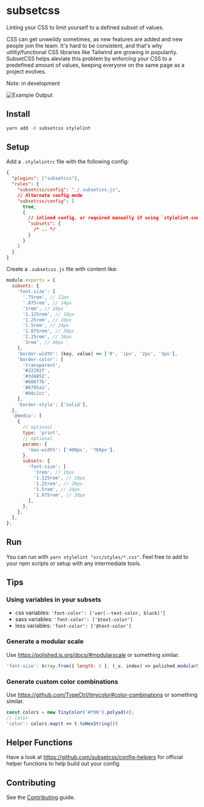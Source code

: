 # subsetcss

Linting your CSS to limit yourself to a defined subset of values.

CSS can get unweildy sometimes, as new features are added and new people join the team. It's hard to be consistent,
and that's why utility/functional CSS libraries like Tailwind are growing in popularity. SubsetCSS helps aleviate this problem by enforcing your CSS to a predefined amount of values, keeping everyone on the same page as a project evolves.

Note: in development

![Example Output](./example.png 'Example')

## Install

```sh
yarn add -D subsetcss stylelint
```

## Setup

Add a `.stylelintrc` file with the following config:

```json
{
  "plugins": ["subsetcss"],
  "rules": {
    "subsetcss/config": "./.subsetcss.js",
    // Alternate config mode
    "subsetcss/config": [
      true,
      {
        // inlined config, or required manually if using `stylelint.config.js` file.
        "subsets": {
          /* .. */
        }
      }
    ]
  }
}
```

Create a `.subsetcss.js` file with content like:

```js
module.exports = {
  subsets: {
    'font-size': [
      '.75rem', // 12px
      '.875rem', // 14px
      '1rem', // 16px
      '1.125rem', // 18px
      '1.25rem', // 20px
      '1.5rem', // 24px
      '1.875rem', // 30px
      '2.25rem', // 36px
      '3rem', // 48px
    ],
    'border-width': (key, value) => ['0', '1px', '2px', '3px'],
    'border-color': [
      'transparent',
      '#22292f',
      '#3d4852',
      '#606f7b',
      '#8795a1',
      '#b8c2cc',
    ],
    'border-style': ['solid'],
  },
  '@media': [
    {
      // optional
      type: 'print',
      // optional
      params: {
        'max-width': ['400px', '768px'],
      },
      subsets: {
        'font-size': [
          '1rem', // 16px
          '1.125rem', // 18px
          '1.25rem', // 20px
          '1.5rem', // 24px
          '1.875rem', // 30px
        ],
      },
    },
  ],
};
```

## Run

You can run with `yarn stylelint "src/styles/*.css"`. Feel free to add to your npm scripts
or setup with any intermediate tools.

## Tips

### Using variables in your subsets

- css variables: `'font-color': ['var(--text-color, black)']`
- sass variables: `'font-color': ['$text-color']`
- less variables: `'font-color': ['@text-color']`

### Generate a modular scale

Use https://polished.js.org/docs/#modularscale or something similar.

```js
'font-size': Array.from({ length: 5 }, (_v, index) => polished.modularScale(index)),
```

### Generate custom color combinations

Use https://github.com/TypeCtrl/tinycolor#color-combinations or something similar.

```js
const colors = new TinyColor('#f00').polyad(4);
// later
'color': colors.map(t => t.toHexString())
```

## Helper Functions

Have a look at https://github.com/subsetcss/config-helpers for official helper functions to help build out your config.

## Contributing

See the [Contributing](./CONTRIBUTING.md) guide.
